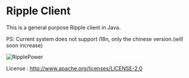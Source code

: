 # Ripple Client

This is a general purpose Ripple client in Java.

PS: Current system does not support i18n, only the chinese version.(will soon increase)

![RipplePower](https://raw.github.com/cping/RipplePower/master/test.png "0")


License : http://www.apache.org/licenses/LICENSE-2.0